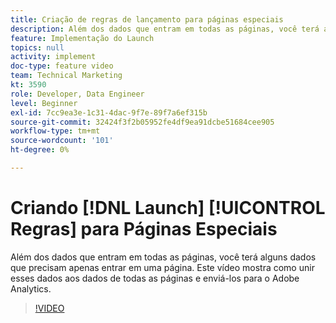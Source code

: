 ```yaml
---
title: Criação de regras de lançamento para páginas especiais
description: Além dos dados que entram em todas as páginas, você terá alguns dados que precisam apenas entrar em uma página. Este vídeo mostra como unir esses dados aos dados de todas as páginas e enviá-los para o Adobe Analytics.
feature: Implementação do Launch
topics: null
activity: implement
doc-type: feature video
team: Technical Marketing
kt: 3590
role: Developer, Data Engineer
level: Beginner
exl-id: 7cc9ea3e-1c31-4dac-9f7e-89f7a6ef315b
source-git-commit: 32424f3f2b05952fe4df9ea91dcbe51684cee905
workflow-type: tm+mt
source-wordcount: '101'
ht-degree: 0%

---
```


# Criando [!DNL Launch] [!UICONTROL Regras] para Páginas Especiais

Além dos dados que entram em todas as páginas, você terá alguns dados que precisam apenas entrar em uma página. Este vídeo mostra como unir esses dados aos dados de todas as páginas e enviá-los para o Adobe Analytics.

>[!VIDEO](https://video.tv.adobe.com/v/28770/?quality=12)
